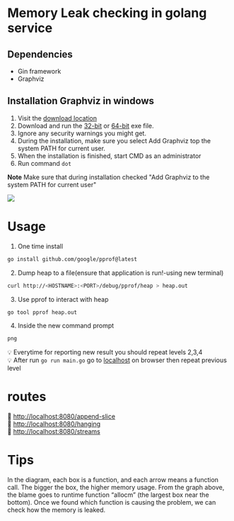 # Memory Leak checking in golang service

## Dependencies
- Gin framework
- Graphviz

## Installation Graphviz in windows
1. Visit the [download location](https://gitlab.com/graphviz/graphviz/-/releases)
2. Download and run the [32-bit](https://gitlab.com/api/v4/projects/4207231/packages/generic/graphviz-releases/6.0.2/windows_10_cmake_Release_graphviz-install-6.0.2-win32.exe) or [64-bit](https://gitlab.com/api/v4/projects/4207231/packages/generic/graphviz-releases/6.0.2/windows_10_cmake_Release_graphviz-install-6.0.2-win64.exe) exe file.
3. Ignore any security warnings you might get.
4. During the installation, make sure you select Add Graphviz top the system PATH for current user.
5. When the installation is finished, start CMD as an administrator
6. Run command `dot`

**Note**
Make sure that during installation checked "Add Graphviz to the system PATH for current user"

![](../754680b6a7f66af5318b6deed62a3e8f5c0d34f2.png)

# Usage

1. One time install
```bash 
go install github.com/google/pprof@latest
```
2. Dump heap to a file(ensure that application is run!-using new terminal)
```bash 
curl http://<HOSTNAME>:<PORT>/debug/pprof/heap > heap.out
```
3. Use pprof to interact with heap
```bash 
go tool pprof heap.out
```
4. Inside the new command prompt
```bash 
png
```

💡 Everytime for reporting new result you should repeat levels 2,3,4\
💡 After run `go run main.go` go to [localhost](http://localhost:8080/append-slice) on browser then repeat previous level

# routes

🔗 [http://localhost:8080/append-slice](http://localhost:8080/append-slice)\
🔗 [http://localhost:8080/hanging](http://localhost:8080/hanging)\
🔗 [http://localhost:8080/streams](http://localhost:8080/streams)


# Tips
In the diagram, each box is a function, and each arrow means a function call. The bigger the box, the higher memory usage. From the graph above, the blame goes to runtime function “allocm” (the largest box near the bottom).
Once we found which function is causing the problem, we can check how the memory is leaked.
